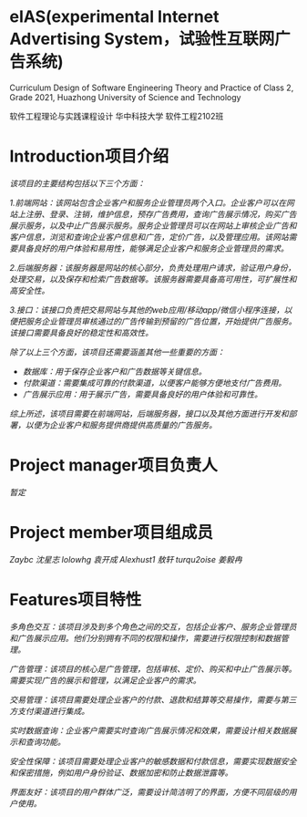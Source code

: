# eIAS(experimental Internet Advertising System，试验性互联网广告系统)
Curriculum Design of Software Engineering Theory and Practice of Class 2, Grade 2021, Huazhong University of Science and Technology

软件工程理论与实践课程设计 华中科技大学 软件工程2102班

# Introduction项目介绍
*该项目的主要结构包括以下三个方面：*

*1.前端网站：该网站包含企业客户和服务企业管理员两个入口。企业客户可以在网站上注册、登录、注销，维护信息，预存广告费用，查询广告展示情况，购买广告展示服务，以及中止广告展示服务。服务企业管理员可以在网站上审核企业广告和客户信息，浏览和查询企业客户信息和广告，定价广告，以及管理应用。该网站需要具备良好的用户体验和易用性，能够满足企业客户和服务企业管理员的需求。*

*2.后端服务器：该服务器是网站的核心部分，负责处理用户请求，验证用户身份，处理交易，以及保存和检索广告数据等。该服务器需要具备高可用性，可扩展性和高安全性。*

*3.接口：该接口负责把交易网站与其他的web应用/移动app/微信小程序连接，以便把服务企业管理员审核通过的广告传输到预留的广告位置，开始提供广告服务。该接口需要具备良好的稳定性和高效性。*

*除了以上三个方面，该项目还需要涵盖其他一些重要的方面：*

- *数据库：用于保存企业客户和广告数据等关键信息。*
- *付款渠道：需要集成可靠的付款渠道，以便客户能够方便地支付广告费用。*
- *广告展示应用：用于展示广告，需要具备良好的用户体验和可靠性。*

*综上所述，该项目需要在前端网站，后端服务器，接口以及其他方面进行开发和部署，以便为企业客户和服务提供商提供高质量的广告服务。*

# Project manager项目负责人
*暂定*
# Project member项目组成员
*Zaybc      沈星志
lolowhg     袁开成
Alexhust1   敖轩
turqu2oise  姜毅冉*

# Features项目特性

*多角色交互：该项目涉及到多个角色之间的交互，包括企业客户、服务企业管理员和广告展示应用。他们分别拥有不同的权限和操作，需要进行权限控制和数据管理。*

*广告管理：该项目的核心是广告管理，包括审核、定价、购买和中止广告展示等。需要实现广告的展示和管理，以满足企业客户的需求。*

*交易管理：该项目需要处理企业客户的付款、退款和结算等交易操作，需要与第三方支付渠道进行集成。*

*实时数据查询：企业客户需要实时查询广告展示情况和效果，需要设计相关数据展示和查询功能。*

*安全性保障：该项目需要处理企业客户的敏感数据和付款信息，需要实现数据安全和保密措施，例如用户身份验证、数据加密和防止数据泄露等。*

*界面友好：该项目的用户群体广泛，需要设计简洁明了的界面，方便不同层级的用户使用。*
